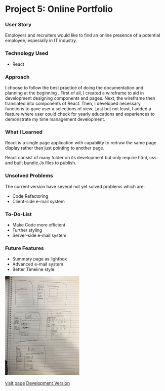 # Project 5: Online Portfolio

### User Story
Employers and recruiters would like to find an online presence of a potential employee, especially in IT industry.


### Technology Used
* React

### Approach

I choose to follow the best practice of doing the documentation and planning at the beginning . First of all, I created a wireframe to aid in development designing components and pages. Next, the wireframe then translated into components of React. Then, I developed necessary functions to gave user a selections of view. Last but not least, I added a feature where user could check for yearly educations and experiences to demonstrate my time management development.

### What I Learned

React is a single page application with capability to redraw the same page display rather than just pointing to another page.

React consist of many folder on its development but only require html, css and built bundle.Js files to publish.

### Unsolved Problems

The current version have several not yet solved problems which are:
* Code Refactoring
* Client-side e-mail system


### To-Do-List
* Make Code more efficient
* Further styling
* Server-side e-mail system

### Future Features

* Summary page as lightbox
* Advanced e-mail system
* Better Timeline style

![alt tag](https://github.com/lfonz9364/Project5-OnlinePortfolio/blob/master/images/Wireframe.JPG)

[visit page](https://lfonz9364.github.io/Project5-OnlinePortfolio/)
[Development Version](https://github.com/lfonz9364/OnlinePortfolio)
